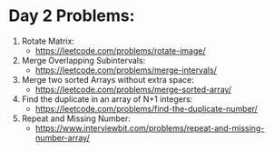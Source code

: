# Day 2 Problems:

1. Rotate Matrix:
   - https://leetcode.com/problems/rotate-image/
2. Merge Overlapping Subintervals:
   - https://leetcode.com/problems/merge-intervals/
3. Merge two sorted Arrays without extra space:
   - https://leetcode.com/problems/merge-sorted-array/
4. Find the duplicate in an array of N+1 integers:
   - https://leetcode.com/problems/find-the-duplicate-number/
5. Repeat and Missing Number:
   - https://www.interviewbit.com/problems/repeat-and-missing-number-array/